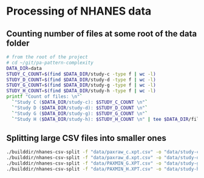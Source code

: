 # Processing of NHANES data

## Counting number of files at some root of the data folder
```bash
# from the root of the project
# cd ~/git/pa-pattern-complexity
DATA_DIR=data
STUDY_C_COUNT=$(find $DATA_DIR/study-c -type f | wc -l)
STUDY_D_COUNT=$(find $DATA_DIR/study-d -type f | wc -l)
STUDY_G_COUNT=$(find $DATA_DIR/study-g -type f | wc -l)
STUDY_H_COUNT=$(find $DATA_DIR/study-h -type f | wc -l)
printf "Count of files: \n"`
  `"Study C ($DATA_DIR/study-c): $STUDY_C_COUNT \n"`
  `"Study D ($DATA_DIR/study-d): $STUDY_D_COUNT \n"`
  `"Study G ($DATA_DIR/study-g): $STUDY_G_COUNT \n"`
  `"Study H ($DATA_DIR/study-h): $STUDY_H_COUNT \n" | tee $DATA_DIR/file_count.txt
```

## Splitting large CSV files into smaller ones

```bash
./builddir/nhanes-csv-split -f "data/paxraw_c.xpt.csv" -o "data/study-c"
./builddir/nhanes-csv-split -f "data/paxraw_d.xpt.csv" -o "data/study-d"
./builddir/nhanes-csv-split -f "data/PAXMIN_G.XPT.csv" -o "data/study-g"
./builddir/nhanes-csv-split -f "data/PAXMIN_H.XPT.csv" -o "data/study-h"
```
